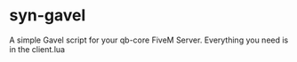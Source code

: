 # syn-gavel
A simple Gavel script for your qb-core FiveM Server. Everything you need is in the client.lua
